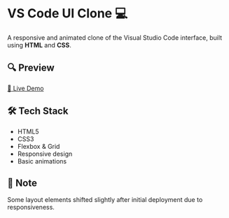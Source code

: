 # VS Code UI Clone 💻

A responsive and animated clone of the Visual Studio Code interface, built using **HTML** and **CSS**.

## 🔍 Preview

[🔗 Live Demo](https://vs-code-ui-clone.netlify.app/)

## 🛠️ Tech Stack

- HTML5  
- CSS3  
- Flexbox & Grid  
- Responsive design  
- Basic animations

## 🐞 Note

Some layout elements shifted slightly after initial deployment due to responsiveness.

